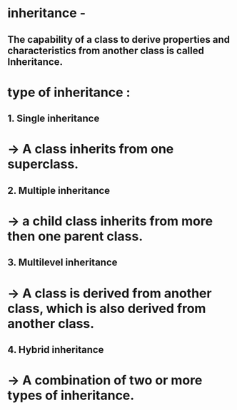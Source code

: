 # inheritance  - 
## The capability of a class to derive properties and characteristics from another class is called Inheritance.

# type of inheritance :

 ## 1. Single inheritance
 # -> A class inherits from one superclass.

 ## 2. Multiple inheritance
  # ->  a child class inherits from  more then one parent class.

 ## 3. Multilevel inheritance
  # -> A class is derived from another class, which is also derived from another class.

 ## 4. Hybrid inheritance
  # -> A combination of two or more types of inheritance.
